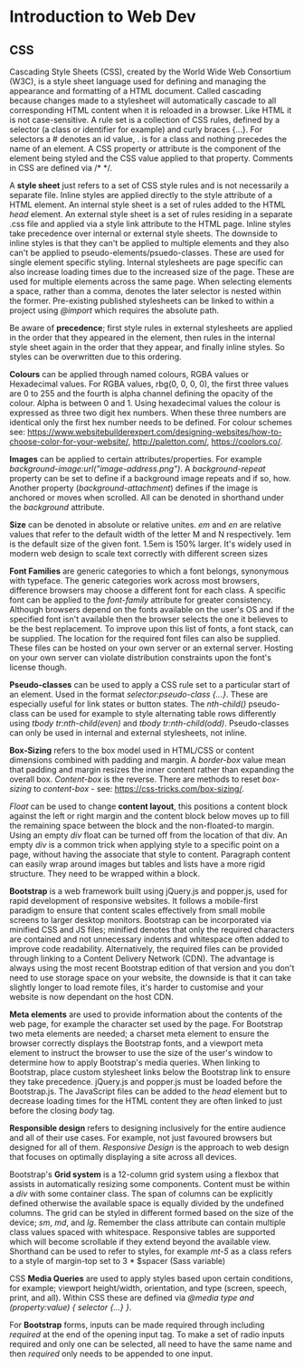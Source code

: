 # Introduction to Web Dev

## CSS

Cascading Style Sheets (CSS), created by the World Wide Web Consortium (W3C), is a style sheet language used for defining and managing the appearance and formatting of a HTML document. Called cascading because changes made to a stylesheet will automatically cascade to all corresponding HTML content when it is reloaded in a browser. Like HTML it is not case-sensitive. A rule set is a collection of CSS rules, defined by a selector (a class or identifier for example) and curly braces {...}. For selectors a # denotes an id value, . is for a class and nothing precedes the name of an element. A CSS property or attribute is the component of the element being styled and the CSS value applied to that property. Comments in CSS are defined via /* */.

A **style sheet** just refers to a set of CSS style rules and is not necessarily a separate file. Inline styles are applied directly to the style attribute of a HTML element. An internal style sheet is a set of rules added to the HTML *head* element. An external style sheet is a set of rules residing in a separate .css file and applied via a style link attribute to the HTML page. Inline styles take precedence over internal or external style sheets. The downside to inline styles is that they can't be applied to multiple elements and they also can't be applied to pseudo-elements/psuedo-classes. These are used for single element specific styling. Internal stylesheets are page specific can also increase loading times due to the increased size of the page. These are used for multiple elements across the same page. When selecting elements a space, rather than a comma, denotes the later selector is nested within the former. Pre-existing published stylesheets can be linked to within a project using *@import* which requires the absolute path.

Be aware of **precedence**; first style rules in external stylesheets are applied in the order that they appeared in the <head> element, then rules in the internal style sheet again in the order that they appear, and finally inline styles. So styles can be overwritten due to this ordering.

**Colours** can be applied through named colours, RGBA values or Hexadecimal values. For RGBA values, rbg(0, 0, 0, 0), the first three values are 0 to 255 and the fourth is alpha channel defining the opacity of the colour. Alpha is between 0 and 1. Using hexadecimal values the colour is expressed as three two digit hex numbers. When these three numbers are identical only the first hex number needs to be defined. For colour schemes see: https://www.websitebuilderexpert.com/designing-websites/how-to-choose-color-for-your-website/, http://paletton.com/, https://coolors.co/.

**Images** can be applied to certain attributes/properties. For example *background-image:url("image-address.png")*. A *background-repeat* property can be set to define if a background image repeats and if so, how. Another property (*background-attachment*) defines if the image is anchored or moves when scrolled. All can be denoted in shorthand under the *background* attribute.

**Size** can be denoted in absolute or relative unites. *em* and *en* are relative values that refer to the default width of the letter M and N respectively. 1em is the default size of the given font. 1.5em is 150% larger. It's widely used in modern web design to scale text correctly with different screen sizes

**Font Families** are generic categories to which a font belongs, synonymous with typeface. The generic categories work across most browsers, difference browsers may choose a different font for each class. A specific font can be applied to the *font-family* attribute for greater consistency. Although browsers depend on the fonts available on the user's OS and if the specified font isn't available then the browser selects the one it believes to be the best replacement. To improve upon this list of fonts, a font stack, can be supplied. The location for the required font files can also be supplied. These files can be hosted on your own server or an external server. Hosting on your own server can violate distribution constraints upon the font's license though.

**Pseudo-classes** can be used to apply a CSS rule set to a particular start of an element. Used in the format *selector:pseudo-class {...}*. These are especially useful for link states or button states. The *nth-child()* pseudo-class can be used for example to style alternating table rows differently using *tbody tr:nth-child(even)* and *tbody tr:nth-child(odd)*. Pseudo-classes can only be used in internal and external stylesheets, not inline. 

**Box-Sizing** refers to the box model used in HTML/CSS or content dimensions combined with padding and margin. A *border-box* value mean that padding and margin resizes the inner content rather than expanding the overall box. *Content-box* is the reverse. There are methods to reset *box-sizing* to *content-box* - see: https://css-tricks.com/box-sizing/.

*Float* can be used to change **content layout**, this positions a content block against the left or right margin and the content block below moves up to fill the remaining space between the block and the non-floated-to margin. Using an empty *div* float can be turned off from the location of that div. An empty *div* is a common trick when applying style to a specific point on a page, without having the associate that style to content. Paragraph content can easily wrap around images but tables and lists have a more rigid structure. They need to be wrapped within a block.

**Bootstrap** is a web framework built using jQuery.js and popper.js, used for rapid development of responsive websites. It follows a mobile-first paradigm to ensure that content scales effectively from small mobile screens to larger desktop monitors. Bootstrap can be incorporated via minified CSS and JS files; minified denotes that only the required characters are contained and not unnecessary indents and whitespace often added to improve code readability. Alternatively, the required files can be provided through linking to a Content Delivery Network (CDN). The advantage is always using the most recent Bootstrap edition of that version and you don't need to use storage space on your website, the downside is that it can take slightly longer to load remote files, it's harder to customise and your website is now dependant on the host CDN.

**Meta elements** are used to provide information about the contents of the web page, for example the character set used by the page. For Bootstrap two meta elements are needed; a charset meta element to ensure the browser correctly displays the Bootstrap fonts, and a viewport meta element to instruct the browser to use the size of the user's window to determine how to apply Bootstrap's media queries. When linking to Bootstrap, place custom stylesheet links below the Bootstrap link to ensure they take precedence. jQuery.js and popper.js must be loaded before the Bootstrap.js. The JavaScript files can be added to the *head* element but to decrease loading times for the HTML content they are often linked to just before the closing *body* tag.

**Responsible design** refers to designing inclusively for the entire audience and all of their use cases. For example, not just favoured browsers but designed for all of them. *Responsive Design* is the approach to web design that focuses on optimally displaying a site across all devices.

Bootstrap's **Grid system** is a 12-column grid system using a flexbox that assists in automatically resizing some components. Content must be within a *div* with some container class. The span of columns can be explicitly defined otherwise the available space is equally divided by the undefined columns. The grid can be styled in different formed based on the size of the device; *sm*, *md*, and *lg*. Remember the class attribute can contain multiple class values spaced with whitespace. Responsive tables are supported which will become scrollable if they extend beyond the available view. Shorthand can be used to refer to styles, for example *mt-5* as a class refers to a style of margin-top set to 3 * $spacer (Sass variable)

CSS **Media Queries** are used to apply styles based upon certain conditions, for example; viewport height/width, orientation, and type (screen, speech, print, and all). Within CSS these are defined via *@media type and (property:value) { selector {...} }*.

For **Bootstrap** forms, inputs can be made required through including *required* at the end of the opening input tag. To make a set of radio inputs required and only one can be selected, all need to have the same name and then *required* only needs to be appended to one input.